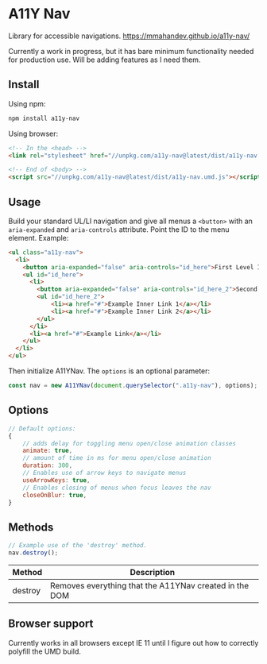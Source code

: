 # A11Y Nav

Library for accessible navigations. https://mmahandev.github.io/a11y-nav/

Currently a work in progress, but it has bare minimum functionality needed for production use. Will be adding features as I need them.

## Install

Using npm:

```bash
npm install a11y-nav
```

Using browser:

```html
<!-- In the <head> -->
<link rel="stylesheet" href="//unpkg.com/a11y-nav@latest/dist/a11y-nav.css" />

<!-- End of <body> -->
<script src="//unpkg.com/a11y-nav@latest/dist/a11y-nav.umd.js"></script>
```

## Usage

Build your standard UL/LI navigation and give all menus a `<button>` with an `aria-expanded` and `aria-controls` attribute. Point the ID to the menu element. Example: 

```html
<ul class="a11y-nav">
  <li>
    <button aria-expanded="false" aria-controls="id_here">First Level Item</button>
    <ul id="id_here">
      <li>
        <button aria-expanded="false" aria-controls="id_here_2">Second Level Item</button>
        <ul id="id_here_2">
            <li><a href="#">Example Inner Link 1</a></li>
            <li><a href="#">Example Inner Link 2</a></li>
        </ul>
      </li>
      <li><a href="#">Example Link</a></li>
    </ul>
  </li>
</ul>
```

Then initialize A11YNav. The `options` is an optional parameter:

```js
const nav = new A11YNav(document.querySelector(".a11y-nav"), options);
```

## Options

```js
// Default options:
{
    // adds delay for toggling menu open/close animation classes
    animate: true,
    // amount of time in ms for menu open/close animation
    duration: 300,
    // Enables use of arrow keys to navigate menus
    useArrowKeys: true,
    // Enables closing of menus when focus leaves the nav
    closeOnBlur: true,
}
```

## Methods

```js
// Example use of the 'destroy' method.
nav.destroy();
```

| Method         | Description                                               |
| -------------  | --------------------------------------------------------- |
| destroy        | Removes everything that the A11YNav created in the DOM    |

## Browser support

Currently works in all browsers except IE 11 until I figure out how to correctly polyfill the UMD build.